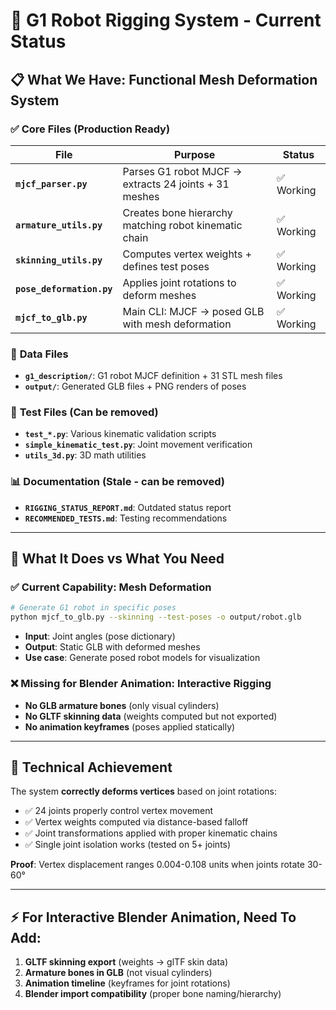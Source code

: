 # 🤖 G1 Robot Rigging System - Current Status

## 📋 **What We Have: Functional Mesh Deformation System**

### ✅ **Core Files (Production Ready)**

| File | Purpose | Status |
|------|---------|--------|
| **`mjcf_parser.py`** | Parses G1 robot MJCF → extracts 24 joints + 31 meshes | ✅ Working |
| **`armature_utils.py`** | Creates bone hierarchy matching robot kinematic chain | ✅ Working |
| **`skinning_utils.py`** | Computes vertex weights + defines test poses | ✅ Working |
| **`pose_deformation.py`** | Applies joint rotations to deform meshes | ✅ Working |
| **`mjcf_to_glb.py`** | Main CLI: MJCF → posed GLB with mesh deformation | ✅ Working |

### 📁 **Data Files**
- **`g1_description/`**: G1 robot MJCF definition + 31 STL mesh files
- **`output/`**: Generated GLB files + PNG renders of poses

### 🧪 **Test Files (Can be removed)**
- **`test_*.py`**: Various kinematic validation scripts
- **`simple_kinematic_test.py`**: Joint movement verification
- **`utils_3d.py`**: 3D math utilities

### 📊 **Documentation (Stale - can be removed)**
- **`RIGGING_STATUS_REPORT.md`**: Outdated status report
- **`RECOMMENDED_TESTS.md`**: Testing recommendations

---

## 🎯 **What It Does vs What You Need**

### ✅ **Current Capability: Mesh Deformation**
```bash
# Generate G1 robot in specific poses
python mjcf_to_glb.py --skinning --test-poses -o output/robot.glb
```
- **Input**: Joint angles (pose dictionary)
- **Output**: Static GLB with deformed meshes
- **Use case**: Generate posed robot models for visualization

### ❌ **Missing for Blender Animation: Interactive Rigging**
- **No GLB armature bones** (only visual cylinders)
- **No GLTF skinning data** (weights computed but not exported)
- **No animation keyframes** (poses applied statically)

---

## 🔧 **Technical Achievement**

The system **correctly deforms vertices** based on joint rotations:
- ✅ 24 joints properly control vertex movement
- ✅ Vertex weights computed via distance-based falloff
- ✅ Joint transformations applied with proper kinematic chains
- ✅ Single joint isolation works (tested on 5+ joints)

**Proof**: Vertex displacement ranges 0.004-0.108 units when joints rotate 30-60°

---

## ⚡ **For Interactive Blender Animation, Need To Add:**

1. **GLTF skinning export** (weights → glTF skin data)
2. **Armature bones in GLB** (not visual cylinders)
3. **Animation timeline** (keyframes for joint rotations)
4. **Blender import compatibility** (proper bone naming/hierarchy)
